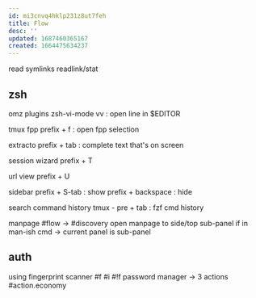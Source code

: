 ```yaml
---
id: mi3cnvq4hklp231z8ut7feh
title: Flow
desc: ''
updated: 1687460365167
created: 1664475634237
---
```


read symlinks
readlink/stat

## zsh
omz plugins
  zsh-vi-mode
    vv : open line in $EDITOR

tmux
  fpp
    prefix + f : open fpp selection

  extracto
    prefix + tab : complete text that's on screen

  session wizard
    prefix + T

  url view
    prefix + U

  sidebar
    prefix + S-tab : show
    prefix + backspace : hide

search command history
  tmux - pre + tab : fzf cmd history

manpage #flow -> #discovery
  open manpage to
    side/top sub-panel
    if in man-ish cmd -> current panel is  sub-panel

## auth
using fingerprint scanner #f #i
  #!f password manager -> 3 actions #action.economy
